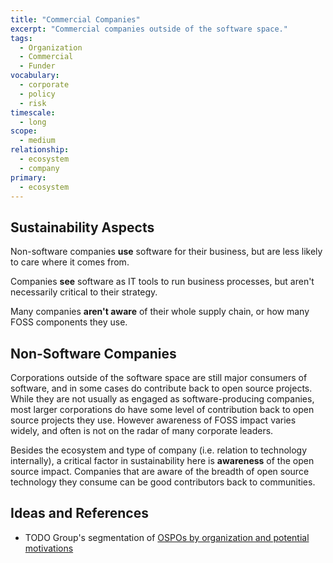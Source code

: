 ```yaml
---
title: "Commercial Companies"
excerpt: "Commercial companies outside of the software space."
tags:
  - Organization
  - Commercial
  - Funder
vocabulary:
  - corporate
  - policy
  - risk
timescale:
  - long
scope:
  - medium
relationship:
  - ecosystem
  - company
primary:
  - ecosystem
---
```


## Sustainability Aspects

Non-software companies **use** software for their business, but are less likely to care where it comes from.

Companies **see** software as IT tools to run business processes, but aren't necessarily critical to their strategy.

Many companies **aren't aware** of their whole supply chain, or how many FOSS components they use.

## Non-Software Companies

Corporations outside of the software space are still major consumers of software, and in some cases do contribute back to open source projects.  While they are not usually as engaged as software-producing companies, most larger corporations do have some level of contribution back to open source projects they use.  However awareness of FOSS impact varies widely, and often is not on the radar of many corporate leaders.

Besides the ecosystem and type of company (i.e. relation to technology internally), a critical factor in sustainability here is **awareness** of the open source impact.  Companies that are aware of the breadth of open source technology they consume can be good contributors back to communities.

## Ideas and References

- TODO Group's segmentation of [OSPOs by organization and potential motivations](https://github.com/todogroup/ospodefinition.org?tab=readme-ov-file#basic-segmentation-beta-version)
